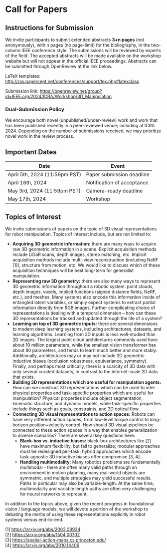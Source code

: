 # Call for Papers

## Instructions for Submission

We invite participants to submit extended abstracts **3+n pages** (not anonymously), with n pages (no page-limit) for the bibliography, in the two-column IEEE conference style. The submissions will be reviewed by experts of the field. The accepted abstracts will be made available on the workshop website but will not appear in the official IEEE proceedings. Abstracts can be submitted through OpenReview at the link below.

LaTeX templates: http://ras.papercept.net/conferences/support/tex.php#latexclass

Submission link: https://openreview.net/group?id=IEEE.org/2024/ICRA/Workshop/3D_Manipulation

### Dual-Submission Policy

We encourage both novel (unpublished/under-review) work and work that has been published recently in a peer-reviewed venue; including at ICRA 2024. Depending on the number of submissions received, we may prioritize novel work in the review process.

## Important Dates

| Date | Event |
|------|-------|
| April 5th, 2024 (11:59pm PST) | Paper submission deadline |
| April 16th, 2024 | Notification of acceptance |
| May 3rd, 2024 (11:59pm PST) | Camera-ready deadline |
| May 17th, 2024 | Workshop |

## Topics of Interest

We invite submissions of papers on the topic of 3D visual representations for robot manipulation. Topics of interest include, but are not limited to:

- **Acquiring 3D geometric information:** there are many ways to acquire raw 3D geometric information in a scene. Explicit acquisition methods include LiDaR scans, depth images, stereo matching, etc. Implicit acquisition methods include multi-view reconstruction (including NeRF [1]), structure from motion, etc. We would like to discuss which of these acquisition techniques will be best long-term for generalist manipulation.
- **Representing raw 3D geometry:** there are also many ways to represent 3D geometric information throughout a robotic system: point clouds, depth images, voxels, implicit functions (signed distance fields, NeRF, etc.), and meshes. Many systems also encode this information inside of entangled latent variables, or simply expect systems to extract partial information directly from RGB images. Further complicating choice of representations is dealing with a temporal dimension – how can these 3D representations be tracked and updated through the life of a system?
- **Learning on top of 3D geometric inputs:** there are several dimensions to modern deep learning systems, including architectures, datasets, and learning algorithms. Learning from 3D inputs is less well-studied than 2D images. The largest point cloud architectures commonly used have about 10 million parameters, while the smallest vision transformer has about 80 parameters, and tends to learn much better and more stably. Additionally, architectures may or may not include 3D geometric inductive biases (occlusion robustness, equivariance, symmetry). Finally, and perhaps most critically, there is a scarcity of 3D data with only several curated datasets, in contrast to the internet-scale 2D data that exists.
- **Building 3D representations which are useful for manipulation agents:** How can we construct 3D representations which can be used to infer physical properties and task-specific properties which are useful for manipulation? Physical properties include object segmentation, kinematic structure, and dynamic models, while task-specific properties include things such as goals, constraints, and 3D optical flow.
- **Connecting 3D visual representations to action spaces:** Robots can have very different action spaces; from low-level torque control to long-horizon position+velocity control. How should 3D visual pipelines be connected to these action spaces in a way that enables generalization to diverse scenarios? There are several key questions here:
    - **Black-box vs. inductive biases:** black-box architectures like [2] have maximum flexibility, but fail to generalize; modular approaches must be redesigned per-task; hybrid approaches which encode task-agnostic 3D inductive biases offer compromise [3, 4].
    - **Handling multimodality:** Many robotics problems are fundamentally multimodal - there are often many valid paths through an environment in motion planning, many real-world objects are symmetric, and multiple strategies may yield successful results. Paths in particular may also be variable-length. At the same time, multimodality and variable length paths are often very challenging for neural networks to represent.

In addition to the topics above, given the recent progress in foundational vision / language models, we will devote a portion of the workshop to debating the merits of using these representations explicitly in robot systems versus end-to-end.

[1] https://arxiv.org/abs/2003.08934  
[2] https://arxiv.org/abs/1504.00702  
[3] https://spatial-action-maps.cs.princeton.edu/  
[4] https://arxiv.org/abs/2010.14406  





